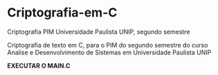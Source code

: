 # Criptografia-em-C
Criptografia PIM Universidade Paulista UNIP, segundo semestre

Criptografia de texto em C, para o PIM do segundo semestre do curso Analise e Desenvolvimento de Sistemas em Universidade Paulista UNIP

**EXECUTAR O MAIN.C**
